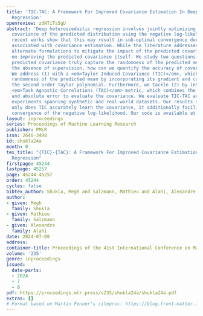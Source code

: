 ```yaml
---
title: 'TIC-TAC: A Framework For Improved Covariance Estimation In Deep Heteroscedastic
  Regression'
openreview: zdNTiTs5gU
abstract: 'Deep heteroscedastic regression involves jointly optimizing the mean and
  covariance of the predicted distribution using the negative log-likelihood. However,
  recent works show that this may result in sub-optimal convergence due to the challenges
  associated with covariance estimation. While the literature addresses this by proposing
  alternate formulations to mitigate the impact of the predicted covariance, we focus
  on improving the predicted covariance itself. We study two questions: (1) Does the
  predicted covariance truly capture the randomness of the predicted mean? (2) In
  the absence of supervision, how can we quantify the accuracy of covariance estimation?
  We address (1) with a <em>Taylor Induced Covariance (TIC)</em>, which captures the
  randomness of the predicted mean by incorporating its gradient and curvature through
  the second order Taylor polynomial. Furthermore, we tackle (2) by introducing a
  <em>Task Agnostic Correlations (TAC)</em> metric, which combines the notion of correlations
  and absolute error to evaluate the covariance. We evaluate TIC-TAC across multiple
  experiments spanning synthetic and real-world datasets. Our results show that not
  only does TIC accurately learn the covariance, it additionally facilitates an improved
  convergence of the negative log-likelihood. Our code is available at https://github.com/vita-epfl/TIC-TAC'
layout: inproceedings
series: Proceedings of Machine Learning Research
publisher: PMLR
issn: 2640-3498
id: shukla24a
month: 0
tex_title: "{TIC}-{TAC}: A Framework For Improved Covariance Estimation In Deep Heteroscedastic
  Regression"
firstpage: 45244
lastpage: 45257
page: 45244-45257
order: 45244
cycles: false
bibtex_author: Shukla, Megh and Salzmann, Mathieu and Alahi, Alexandre
author:
- given: Megh
  family: Shukla
- given: Mathieu
  family: Salzmann
- given: Alexandre
  family: Alahi
date: 2024-07-08
address:
container-title: Proceedings of the 41st International Conference on Machine Learning
volume: '235'
genre: inproceedings
issued:
  date-parts:
  - 2024
  - 7
  - 8
pdf: https://proceedings.mlr.press/v235/shukla24a/shukla24a.pdf
extras: []
# Format based on Martin Fenner's citeproc: https://blog.front-matter.io/posts/citeproc-yaml-for-bibliographies/
---
```

